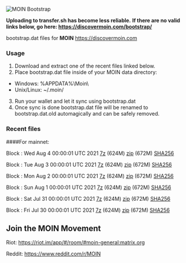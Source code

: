 ![MOIN Bootstrap](https://i.imgur.com/KjM1jMp.jpg)

**Uploading to transfer.sh has become less reliable.**
**If there are no valid links below, go here: https://discovermoin.com/bootstrap/**

bootstrap.dat files for **MOIN** https://discovermoin.com

### Usage

1. Download and extract one of the recent files linked below.
2. Place bootstrap.dat file inside of your MOIN data directory:
 - Windows: %APPDATA%\Moin\
 - Unix/Linux: ~/.moin/
3. Run your wallet and let it sync using bootstrap.dat
4. Once sync is done bootstrap.dat file will be renamed to bootstrap.dat.old automagically and can be safely removed.


### Recent files

####For mainnet:

Block : Wed Aug  4 00:00:01 UTC 2021 [7z](https://transfer.sh/bootstrap.dat.20210804.7z) (624M) [zip](https://transfer.sh/1TeOHme/bootstrap.dat.20210804.zip) (672M) [SHA256](https://transfer.sh/1XK7Uas/sha256.txt)

Block : Tue Aug  3 00:00:01 UTC 2021 [7z](https://transfer.sh/1jpR2H1/bootstrap.dat.20210803.7z) (624M) [zip](https://transfer.sh/18tEx3b/bootstrap.dat.20210803.zip) (672M) [SHA256](https://transfer.sh/17mjfcY/sha256.txt)

Block : Mon Aug  2 00:00:01 UTC 2021 [7z](https://transfer.sh/1DQubpe/bootstrap.dat.20210802.7z) (624M) [zip](https://transfer.sh/1k9brDX/bootstrap.dat.20210802.zip) (672M) [SHA256](https://transfer.sh/1njruly/sha256.txt)

Block : Sun Aug  1 00:00:01 UTC 2021 [7z](https://transfer.sh/tf/bootstrap.dat.20210801.7z) (624M) [zip](https://transfer.sh/1e442xM/bootstrap.dat.20210801.zip) (672M) [SHA256](https://transfer.sh/13Ni653/sha256.txt)

Block : Sat Jul 31 00:00:01 UTC 2021 [7z](https://transfer.sh/1q2CjMh/bootstrap.dat.20210731.7z) (624M) [zip](https://transfer.sh/1jgDhhT/bootstrap.dat.20210731.zip) (672M) [SHA256](https://transfer.sh/1U6Frus/sha256.txt)

Block : Fri Jul 30 00:00:01 UTC 2021 [7z](https://transfer.sh/1cUq9Z8/bootstrap.dat.20210730.7z) (624M) [zip](https://transfer.sh/Fl4/bootstrap.dat.20210730.zip) (672M) [SHA256](https://transfer.sh/1hgjNx8/sha256.txt)

## Join the MOIN Movement

Riot: https://riot.im/app/#/room/#moin-general:matrix.org

Reddit: https://www.reddit.com/r/MOIN
